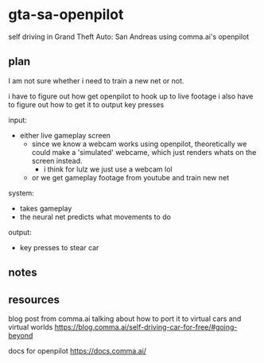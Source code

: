 # gta-sa-openpilot
self driving in Grand Theft Auto: San Andreas using comma.ai's openpilot

## plan

I am not sure whether i need to train a new net or not.

i have to figure out how get openpilot to hook up to live footage
i also have to figure out how to get it to output key presses

 input:
   - either live gameplay screen
     - since we know a webcam works using openpilot, theoretically we could make a 'simulated' webcame, which just renders whats on the screen instead.
       - i think for lulz we just use a webcam lol
     - or we get gameplay footage from youtube and train new net
 
 system:
   - takes gameplay
   - the neural net predicts what movements to do

 output:
   - key presses to stear car



## notes 

## resources

blog post from comma.ai talking about how to port it to virtual cars and virtual worlds
https://blog.comma.ai/self-driving-car-for-free/#going-beyond

docs for openpilot
https://docs.comma.ai/
